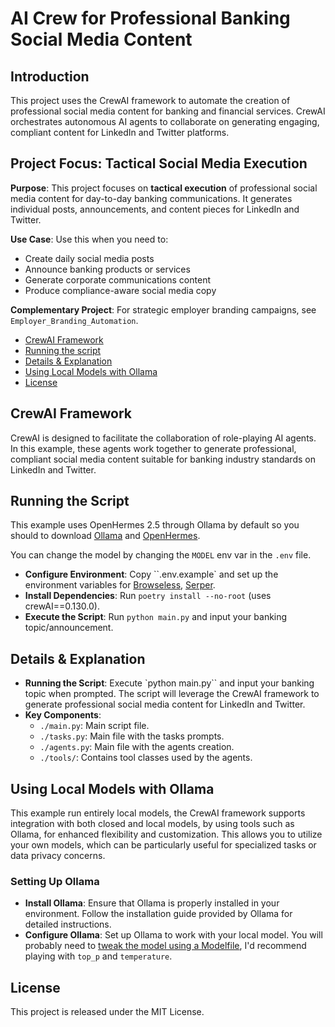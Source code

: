 # AI Crew for Professional Banking Social Media Content
## Introduction
This project uses the CrewAI framework to automate the creation of professional social media content for banking and financial services. CrewAI orchestrates autonomous AI agents to collaborate on generating engaging, compliant content for LinkedIn and Twitter platforms.

## Project Focus: Tactical Social Media Execution

**Purpose**: This project focuses on **tactical execution** of professional social media content for day-to-day banking communications. It generates individual posts, announcements, and content pieces for LinkedIn and Twitter.

**Use Case**: Use this when you need to:
- Create daily social media posts
- Announce banking products or services
- Generate corporate communications content
- Produce compliance-aware social media copy

**Complementary Project**: For strategic employer branding campaigns, see `Employer_Branding_Automation`.

- [CrewAI Framework](#crewai-framework)
- [Running the script](#running-the-script)
- [Details & Explanation](#details--explanation)
- [Using Local Models with Ollama](#using-local-models-with-ollama)
- [License](#license)

## CrewAI Framework
CrewAI is designed to facilitate the collaboration of role-playing AI agents. In this example, these agents work together to generate professional, compliant social media content suitable for banking industry standards on LinkedIn and Twitter.

## Running the Script
This example uses OpenHermes 2.5 through Ollama by default so you should to download [Ollama](ollama.ai) and [OpenHermes](https://ollama.ai/library/openhermes).

You can change the model by changing the `MODEL` env var in the `.env` file.

- **Configure Environment**: Copy ``.env.example` and set up the environment variables for [Browseless](https://www.browserless.io/), [Serper](https://serper.dev/).
- **Install Dependencies**: Run `poetry install --no-root` (uses crewAI==0.130.0).
- **Execute the Script**: Run `python main.py` and input your banking topic/announcement.

## Details & Explanation
- **Running the Script**: Execute `python main.py`` and input your banking topic when prompted. The script will leverage the CrewAI framework to generate professional social media content for LinkedIn and Twitter.
- **Key Components**:
  - `./main.py`: Main script file.
  - `./tasks.py`: Main file with the tasks prompts.
  - `./agents.py`: Main file with the agents creation.
  - `./tools/`: Contains tool classes used by the agents.

## Using Local Models with Ollama
This example run entirely local models, the CrewAI framework supports integration with both closed and local models, by using tools such as Ollama, for enhanced flexibility and customization. This allows you to utilize your own models, which can be particularly useful for specialized tasks or data privacy concerns.

### Setting Up Ollama
- **Install Ollama**: Ensure that Ollama is properly installed in your environment. Follow the installation guide provided by Ollama for detailed instructions.
- **Configure Ollama**: Set up Ollama to work with your local model. You will probably need to [tweak the model using a Modelfile](https://github.com/jmorganca/ollama/blob/main/docs/modelfile.md), I'd recommend playing with `top_p` and `temperature`.

## License
This project is released under the MIT License.
